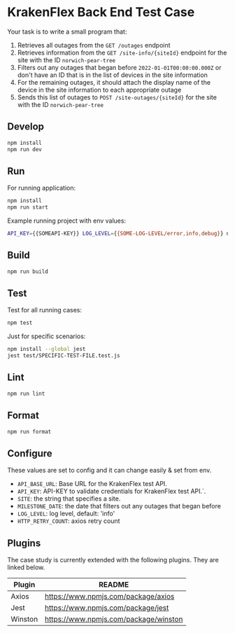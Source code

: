 # KrakenFlex Back End Test Case
Your task is to write a small program that:

1. Retrieves all outages from the `GET /outages` endpoint
2. Retrieves information from the `GET /site-info/{siteId}` endpoint for the site with the ID `norwich-pear-tree`
3. Filters out any outages that began before `2022-01-01T00:00:00.000Z` or don't have an ID that is in the list of
   devices in the site information
4. For the remaining outages, it should attach the display name of the device in the site information to each appropriate outage
5. Sends this list of outages to `POST /site-outages/{siteId}` for the site with the ID `norwich-pear-tree`

## Develop
```sh
npm install
npm run dev
```

## Run

For running application:
```sh
npm install
npm run start
```

Example running project with env values:
```sh
API_KEY={{SOMEAPI-KEY}} LOG_LEVEL={{SOME-LOG-LEVEL/error,info,debug}} npm run start 
```

## Build
```sh
npm run build
```

## Test
Test for all running cases:
```sh
npm test
```
Just for specific scenarios:
```sh
npm install --global jest
jest test/SPECIFIC-TEST-FILE.test.js
```

## Lint
```sh
npm run lint
```

## Format
```sh
npm run format
```

## Configure

These values are set to config and it can change easily & set from env.

- `API_BASE_URL`: Base URL for the KrakenFlex test API.
- `API_KEY`: API-KEY to validate credentials for KrakenFlex test API.`.
- `SITE`: the string that specifies a site.
- `MILESTONE_DATE`: the date that filters out any outages that began before
- `LOG_LEVEL`: log level, default: 'info'
- `HTTP_RETRY_COUNT`: axios retry count 

## Plugins

The case study is currently extended with the following plugins. They are linked below.

| Plugin | README |
| ------ | ------ |
| Axios | https://www.npmjs.com/package/axios |
| Jest |https://www.npmjs.com/package/jest |
| Winston | https://www.npmjs.com/package/winston |



